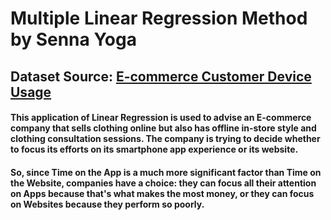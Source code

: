 # Multiple Linear Regression Method by Senna Yoga
## Dataset Source: [E-commerce Customer Device Usage](https://www.kaggle.com/datasets/iyadavvaibhav/ecommerce-customer-device-usage)
#### This application of Linear Regression is used to advise an E-commerce company that sells clothing online but also has offline in-store style and clothing consultation sessions. The company is trying to decide whether to focus its efforts on its smartphone app experience or its website.

#### So, since Time on the App is a much more significant factor than Time on the Website, companies have a choice: they can focus all their attention on Apps because that's what makes the most money, or they can focus on Websites because they perform so poorly.
